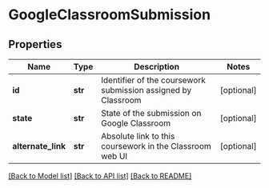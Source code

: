 # GoogleClassroomSubmission

## Properties
Name | Type | Description | Notes
------------ | ------------- | ------------- | -------------
**id** | **str** | Identifier of the coursework submission assigned by Classroom | [optional] 
**state** | **str** | State of the submission on Google Classroom | [optional] 
**alternate_link** | **str** | Absolute link to this coursework in the Classroom web UI | [optional] 

[[Back to Model list]](../README.md#documentation-for-models) [[Back to API list]](../README.md#documentation-for-api-endpoints) [[Back to README]](../README.md)


